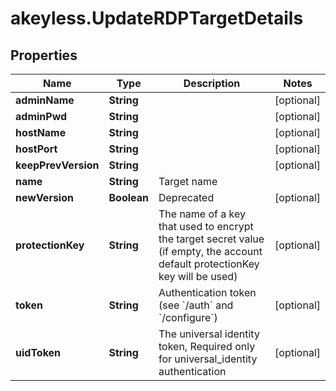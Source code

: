 # akeyless.UpdateRDPTargetDetails

## Properties

Name | Type | Description | Notes
------------ | ------------- | ------------- | -------------
**adminName** | **String** |  | [optional] 
**adminPwd** | **String** |  | [optional] 
**hostName** | **String** |  | [optional] 
**hostPort** | **String** |  | [optional] 
**keepPrevVersion** | **String** |  | [optional] 
**name** | **String** | Target name | 
**newVersion** | **Boolean** | Deprecated | [optional] 
**protectionKey** | **String** | The name of a key that used to encrypt the target secret value (if empty, the account default protectionKey key will be used) | [optional] 
**token** | **String** | Authentication token (see &#x60;/auth&#x60; and &#x60;/configure&#x60;) | [optional] 
**uidToken** | **String** | The universal identity token, Required only for universal_identity authentication | [optional] 


